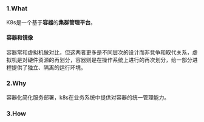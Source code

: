 ### 1.What

K8s是一个基于**容器**的**集群管理平台**。

#### 容器和镜像

容器常和虚拟机做对比，但这两者更多是不同层次的设计而非竞争和取代关系，虚拟机是对硬件资源的再划分，容器则是在操作系统上进行的再次划分，给一部分进程提供了独立、隔离的运行环境。

### 2.Why

容器化简化服务部署，k8s在业务系统中提供对容器的统一管理能力。

### 3.How

